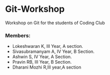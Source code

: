 # Git-Workshop

Workshop on Git for the students of Coding Club


### Members:

* Lokeshwaran K, III Year, A section.
* Sivasubramanyam A, IV Year, B Section.
* Ashwin S, IV Year, A Section.
* Pravin RB, III Year, B Section.
* Dharani Mozhi R,III year,A section
